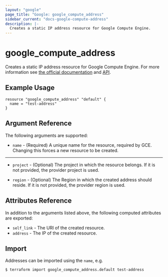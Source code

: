 ```yaml
---
layout: "google"
page_title: "Google: google_compute_address"
sidebar_current: "docs-google-compute-address"
description: |-
  Creates a static IP address resource for Google Compute Engine.
---
```


# google\_compute\_address

Creates a static IP address resource for Google Compute Engine. For more information see
[the official documentation](https://cloud.google.com/compute/docs/instances-and-network) and
[API](https://cloud.google.com/compute/docs/reference/latest/addresses).


## Example Usage

```hcl
resource "google_compute_address" "default" {
  name = "test-address"
}
```

## Argument Reference

The following arguments are supported:

* `name` - (Required) A unique name for the resource, required by GCE.
    Changing this forces a new resource to be created.

- - -

* `project` - (Optional) The project in which the resource belongs. If it
    is not provided, the provider project is used.

* `region` - (Optional) The Region in which the created address should reside.
    If it is not provided, the provider region is used.

## Attributes Reference

In addition to the arguments listed above, the following computed attributes are
exported:

* `self_link` - The URI of the created resource.
* `address` - The IP of the created resource.

## Import

Addresses can be imported using the `name`, e.g.

```
$ terraform import google_compute_address.default test-address
```

